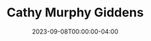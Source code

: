 ---
title: Cathy Murphy Giddens
aliases: 
  - /people/cathy-murphy
  - /people/cathy-t-murphy
  - /people/cathy-giddens-murphy
  - /people/cathy-giddens
other_names:
  - Cathy Murphy
  - Cathy T. Murphy
  - Cathy Giddens Murphy
  - Cathy Giddens
layout: people
featured_image: 
featured_image_attr: 
featured_image_alt: 
featured_image_caption: 
date: 2023-09-08T00:00:00-04:00
---